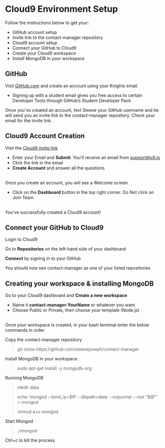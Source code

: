 
<h1 id="cloud9-environment-setup">Cloud9 Environment Setup</h1>
<p>Follow the instructions below to get your:</p>
<ul>
<li>GitHub account setup</li>
<li>Invite link to the contact-manager repository</li>
<li>Cloud9 account setup</li>
<li>Connect your GitHub to Cloud9</li>
<li>Create your Cloud9 workspace</li>
<li>Install MongoDB in your workspace</li>
</ul>
<h2 id="github">GitHub</h2>
<p>Visit <a href="http://GitHub.com">GitHub.com</a> and create an account using your Knights email.</p>
<ul>
<li>Signing up with a student email gives you free access to certain Developer Tools through GitHub’s Student Developer Pack</li>
</ul>
<p>Once you’ve created an account, text Steeve your GitHub username and he will send you an invite link to the contact-manager repository. Check your email for the invite link.</p>
<h2 id="cloud9-account-creation">Cloud9 Account Creation</h2>
<p>Visit the <a href="https://wdb-c9-invite.herokuapp.com/">Cloud9 invite link</a></p>
<ul>
<li>Enter your Email and <strong>Submit</strong>. You’ll receive an email from <a href="mailto:support@c9.io">support@c9.io</a></li>
<li>Click the link in the email</li>
<li><strong>Create Account</strong> and answer all the questions<br>
<br></li>
</ul>
<p>Once you create an account, you will see a Welcome screen</p>
<ul>
<li>Click on the <strong>Dashboard</strong>  button in the top right corner. Do Not click on Join Team</li>
</ul>
<br>
You've successfully created a Cloud9 account! 
<h2 id="connect-your-github-to-cloud9">Connect your GitHub to Cloud9</h2>
<p>Login to Cloud9</p>
<p>Go to <strong>Repositories</strong> on the left-hand side of your dashboard</p>
<p><strong>Connect</strong> by signing in to your GitHub</p>
<p>You should now see contact-manager as one of your listed repositories</p>
<h2 id="creating-your-workspace--installing-mongodb">Creating your workspace &amp; installing MongoDB</h2>
<p>Go to your Cloud9 dashboard and <strong>Create a new workspace</strong></p>
<ul>
<li>Name it <strong>contact-manager-YourName</strong> or whatever you want</li>
<li>Choose Public or Private, then choose your template (Node.js)<br>
<br></li>
</ul>
<p>Once your workspace is created, in your bash terminal enter the below commands in order</p>
<p>Copy the contact-manager repository</p>
<blockquote>
<p>git clone h<span>ttps://github.com/steevejoseph/contact-manager</span></p>
</blockquote>
<p>Install MongoDB in your workspace</p>
<blockquote>
<p>sudo apt-get install -y mongodb-org</p>
</blockquote>
<p>Running  MongoDB</p>
<blockquote>
<p>mkdir data</p>
<p>echo ‘mongod --bind_ip=$IP --dbpath=data --nojournal --rest “$@”’ &gt; mongod</p>
<p>chmod a+x mongod</p>
</blockquote>
<p>Start Mongod</p>
<blockquote>
<p>./mongod</p>
</blockquote>
<p>Ctrl+c to kill the process</p>

